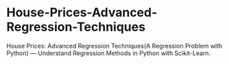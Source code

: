 # House-Prices-Advanced-Regression-Techniques
House Prices: Advanced Regression Techniques(A Regression Problem with Python) — Understand Regression Methods in Python with Scikit-Learn.
